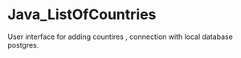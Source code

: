# Java_ListOfCountries
User interface for adding countires , connection with local database postgres.
